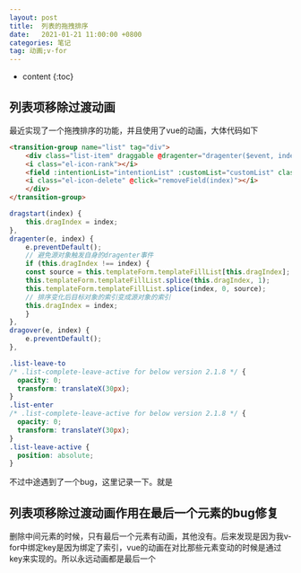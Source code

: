 ```yaml
---
layout: post
title:  列表的拖拽排序
date:   2021-01-21 11:00:00 +0800
categories: 笔记
tag: 动画;v-for
---
```

* content
{:toc}

## 列表项移除过渡动画

最近实现了一个拖拽排序的功能，并且使用了vue的动画，大体代码如下

```html
<transition-group name="list" tag="div">
    <div class="list-item" draggable @dragenter="dragenter($event, index)" @dragover="dragover($event, index)" @dragstart="dragstart(index)" v-for="(item,index) in templateForm.templateFillList" :key="item.id">
    <i class="el-icon-rank"></i>
    <field :intentionList="intentionList" :customList="customList" class="formItem" :index="index+1" v-model="templateForm.templateFillList[index]"></field>
    <i class="el-icon-delete" @click="removeField(index)"></i>
    </div>
</transition-group>
```

```js
dragstart(index) {
    this.dragIndex = index;
},
dragenter(e, index) {
    e.preventDefault();
    // 避免源对象触发自身的dragenter事件
    if (this.dragIndex !== index) {
    const source = this.templateForm.templateFillList[this.dragIndex];
    this.templateForm.templateFillList.splice(this.dragIndex, 1);
    this.templateForm.templateFillList.splice(index, 0, source);
    // 排序变化后目标对象的索引变成源对象的索引
    this.dragIndex = index;
    }
},
dragover(e, index) {
    e.preventDefault();
},
```

```css
.list-leave-to
/* .list-complete-leave-active for below version 2.1.8 */ {
  opacity: 0;
  transform: translateX(30px);
}
.list-enter
/* .list-complete-leave-active for below version 2.1.8 */ {
  opacity: 0;
  transform: translateY(30px);
}
.list-leave-active {
  position: absolute;
}
```

不过中途遇到了一个bug，这里记录一下。就是

## 列表项移除过渡动画作用在最后一个元素的bug修复

删除中间元素的时候，只有最后一个元素有动画，其他没有。后来发现是因为我v-for中绑定key是因为绑定了索引，vue的动画在对比那些元素变动的时候是通过key来实现的。所以永远动画都是最后一个
